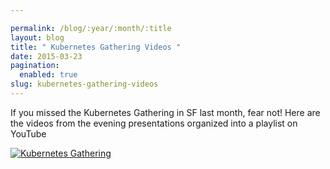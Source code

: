 ```yaml
---

permalink: /blog/:year/:month/:title
layout: blog
title: " Kubernetes Gathering Videos "
date: 2015-03-23
pagination:
  enabled: true
slug: kubernetes-gathering-videos
---
```

If you missed the Kubernetes Gathering in SF last month, fear not! Here are the videos from the evening presentations organized into a playlist on YouTube

[![Kubernetes Gathering](https://img.youtube.com/vi/q8lGZCKktYo/0.jpg)](https://www.youtube.com/playlist?list=PL69nYSiGNLP2FBVvSLHpJE8_6hRHW8Kxe)
